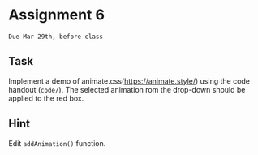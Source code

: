 # Assignment 6
`Due Mar 29th, before class`

## Task

Implement a demo of animate.css(https://animate.style/) using the code
handout (`code/`). The selected animation rom the drop-down should be
applied to the red box.

## Hint
Edit `addAnimation()` function.
